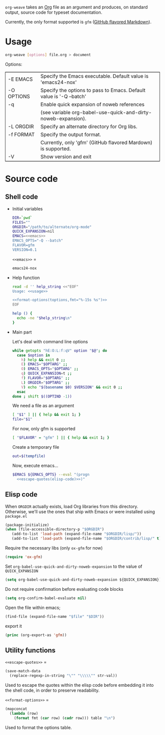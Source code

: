 `org-weave` takes an [Org](http://orgmode.org) file as an argument and produces, on standard output, source code for typeset documentation.

Currently, the only format supported is `gfm` ([GitHub flavored Markdown](http://github.github.com/github-flavored-markdown/)).

# Usage

```sh
org-weave [options] file.org > document
```

Options:

<table id="toptions" border="2" cellspacing="0" cellpadding="6" rules="groups" frame="hsides">


<colgroup>
<col  class="left" />

<col  class="left" />
</colgroup>
<tbody>
<tr>
<td class="left">-E EMACS</td>
<td class="left">Specify the Emacs executable. Default value is 'emacs24-nox'</td>
</tr>


<tr>
<td class="left">-O OPTIONS</td>
<td class="left">Specify the options to pass to Emacs. Default value is '-Q &#x2013;batch'</td>
</tr>


<tr>
<td class="left">-q</td>
<td class="left">Enable quick expansion of noweb references</td>
</tr>


<tr>
<td class="left">&#xa0;</td>
<td class="left">(see variable org-babel-use-quick-and-dirty-noweb-expansion).</td>
</tr>


<tr>
<td class="left">-L ORGDIR</td>
<td class="left">Specify an alternate directory for Org libs.</td>
</tr>


<tr>
<td class="left">-f FORMAT</td>
<td class="left">Specify the output format.</td>
</tr>


<tr>
<td class="left">&#xa0;</td>
<td class="left">Currently, only 'gfm' (GitHub flavored Mardown) is supported.</td>
</tr>


<tr>
<td class="left">-V</td>
<td class="left">Show version and exit</td>
</tr>
</tbody>
</table>

# Source code

## Shell code



-   Initial variables

    ```sh
    DIR=`pwd`
    FILES=""
    ORGDIR="/path/to/alternate/org-mode"
    QUICK_EXPANSION=nil
    EMACS=<<emacs>>
    EMACS_OPTS="-Q --batch"
    FLAVOR=gfm
    VERSION=0.1
    ```
    
    `<<emacs>>` =
    
    ```sh
    emacs24-nox
    ```

-   Help function

    ```sh
    read -d '' help_string <<"EOF"
    Usage: <<usage>>
    
    <<format-options(toptions,fmt="%-15s %s")>>
    EOF
    
    help () {
      echo -ne "$help_string\n"
    }
    ```

-   Main part

    Let's deal with command line options
    
    ```sh
    while getopts "hE:O:L:f:qV" option "$@"; do
      case $option in
        h) help && exit 0 ;;
        E) EMACS="$OPTARG" ;;
        O) EMACS_OPTS="$OPTARG" ;;
        q) QUICK_EXPANSION=t ;;
        f) FLAVOR="$OPTARG" ;;
        L) ORGDIR="$OPTARG" ;;
        V) echo "$(basename $0) $VERSION" && exit 0 ;;
      esac
    done ; shift $((OPTIND -1))
    ```
    
    We need a file as an argument
    
    ```sh
    [ "$1" ] || { help && exit 1; }
    file="$1"
    ```
    
    For now, only gfm is supported
    
    ```sh
    [ "$FLAVOR" = "gfm" ] || { help && exit 1; }
    ```
    
    Create a temporary file
    
    ```sh
    out=$(tempfile)
    ```
    
    Now, execute emacs&#x2026;
    
    ```sh
    $EMACS ${EMACS_OPTS} --eval "(progn
      <<escape-quotes(elisp-code)>>)"
    ```

## Elisp code

When `ORGDIR` actually exists, load Org libraries from this directory. Otherwise, we'll use the ones that ship with Emacs or were installed using `package.el`

```lisp
(package-initialize)
(when (file-accessible-directory-p "$ORGDIR")
   (add-to-list 'load-path (expand-file-name "$ORGDIR/lisp/"))
   (add-to-list 'load-path (expand-file-name "$ORGDIR/contrib/lisp/" t)))
```

Require the necessary libs (only `ox-gfm` for now)

```lisp
(require 'ox-gfm)
```

Set `org-babel-use-quick-and-dirty-noweb-expansion` to the value of `QUICK_EXPANSION`

```lisp
(setq org-babel-use-quick-and-dirty-noweb-expansion ${QUICK_EXPANSION})
```

Do not require confirmation before evaluating code blocks

```lisp
(setq org-confirm-babel-evaluate nil)
```

Open the file within emacs;

```lisp
(find-file (expand-file-name "$file" "$DIR"))
```

export it

```lisp
(princ (org-export-as 'gfm))
```

## Utility functions

`<<escape-quotes>>` =

```lisp
(save-match-data
  (replace-regexp-in-string "\"" "\\\\\"" str-val))
```

Used to escape the quotes within the elisp code before embedding it into the shell code, in order to preserve readability.

`<<format-options>>` =

```lisp
(mapconcat 
  (lambda (row)
    (format fmt (car row) (cadr row))) table "\n")
```

Used to format the options table.
